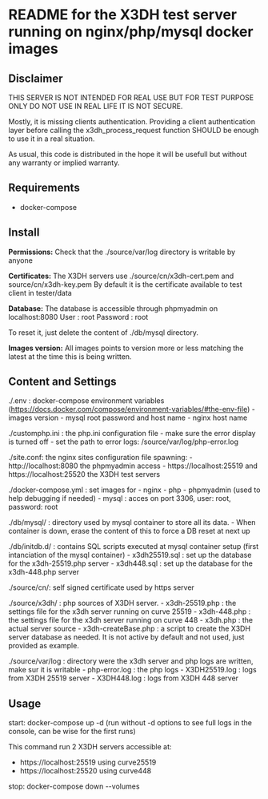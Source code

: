 README for the X3DH test server running on nginx/php/mysql docker images
========================================================================

Disclaimer
-----------
THIS SERVER IS NOT INTENDED FOR REAL USE BUT FOR TEST PURPOSE ONLY
DO NOT USE IN REAL LIFE IT IS NOT SECURE.

Mostly, it is missing clients authentication. Providing a client
authentication layer before calling the x3dh_process_request function
SHOULD be enough to use it in a real situation.

As usual, this code is distributed in the hope it will be usefull but
without any warranty or implied warranty.


Requirements
------------
- docker-compose

Install
-------
**Permissions:**
Check that the ./source/var/log directory is writable by anyone

**Certificates:**
The X3DH servers use ./source/cn/x3dh-cert.pem and source/cn/x3dh-key.pem
By default it is the certificate available to test client in tester/data

**Database:**
The database is accessible through phpmyadmin on localhost:8080
User     : root
Password : root

To reset it, just delete the content of ./db/mysql directory.

**Images version:**
All images points to version more or less matching the latest
at the time this is being written.


Content and Settings
--------------------

./.env : docker-compose environment variables (https://docs.docker.com/compose/environment-variables/#the-env-file)
    - images version
    - mysql root password and host name
    - nginx host name

./customphp.ini : the php.ini configuration file
    - make sure the error display is turned off
    - set the path to error logs: /source/var/log/php-error.log

./site.conf: the nginx sites configuration file spawning:
    - http://localhost:8080 the phpmyadmin access
    - https://localhost:25519 and https://localhost:25520 the X3DH test servers

./docker-compose.yml : set images for
    - nginx
    - php
    - phpmyadmin (used to help debugging if needed)
    - mysql : acces on port 3306, user: root, password: root

./db/mysql/ : directory used by mysql container to store all its data.
    - When container is down, erase the content of this to force a DB reset at next up

./db/initdb.d/ : contains SQL scripts executed at mysql container setup (first intanciation of the mysql container)
    - x3dh25519.sql : set up the database for the x3dh-25519.php server
    - x3dh448.sql : set up the database for the x3dh-448.php server

./source/cn/: self signed certificate used by https server

./source/x3dh/ : php sources of X3DH server.
    - x3dh-25519.php : the settings file for the x3dh server running on curve 25519
    - x3dh-448.php : the settings file for the x3dh server running on curve 448
    - x3dh.php : the actual server source
    - x3dh-createBase.php : a script to create the X3DH server database as needed.
            It is not active by default and not used, just provided as example.

./source/var/log : directory were the x3dh server and php logs are written, make sur it is writable
    - php-error.log : the php logs
    - X3DH25519.log : logs from X3DH 25519 server
    - X3DH448.log : logs from X3DH 448 server


Usage
-----
start:
docker-compose up -d
(run without -d options to see full logs in the console, can be wise for the first runs)

This command run 2 X3DH servers accessible at:
- https://localhost:25519 using curve25519
- https://localhost:25520 using curve448

stop:
docker-compose down --volumes
